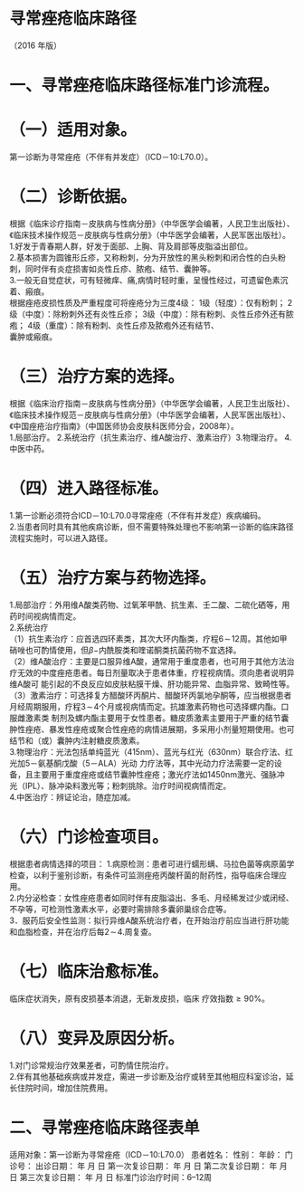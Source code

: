 # 寻常痤疮临床路径  
（2016 年版）  
# 一、寻常痤疮临床路径标准门诊流程。  
# （一）适用对象。  
第一诊断为寻常痤疮（不伴有并发症）（ICD－10:L70.0）。  
# （二）诊断依据。  
根据《临床诊疗指南－皮肤病与性病分册》（中华医学会编著，人民卫生出版社）、《临床技术操作规范－皮肤病与性病分册》（中华医学会编著，人民军医出版社）。  
1.好发于青春期人群，好发于面部、上胸、背及肩部等皮脂溢出部位。  
2.基本损害为圆锥形丘疹，又称粉刺，分为开放性的黑头粉刺和闭合性的白头粉刺，同时伴有炎症损害如炎性丘疹、脓疱、结节、囊肿等。  
3.一般无自觉症状，可有轻微痒、痛,病情时轻时重，呈慢性经过，可遗留色素沉着、瘢痕。  
根据痤疮皮损性质及严重程度可将痤疮分为三度4级： 1级（轻度）：仅有粉刺； 2级（中度）：除粉刺外还有炎性丘疹； 3级（中度）：除有粉刺、炎性丘疹外还有脓疱； 4级（重度）：除有粉刺、炎性丘疹及脓疱外还有结节、  
囊肿或瘢痕。  
# （三）治疗方案的选择。  
根据《临床治疗指南－皮肤病与性病分册》（中华医学会编著，人民卫生出版社）、《临床技术操作规范－皮肤病与性病分册》（中华医学会编著，人民军医出版社）、《中国痤疮治疗指南》（中国医师协会皮肤科医师分会，2008年）。  
1.局部治疗。 2.系统治疗（抗生素治疗、维A酸治疗、激素治疗）3.物理治疗。 4.中医中药。  
# （四）进入路径标准。  
1.第一诊断必须符合ICD－10:L70.0寻常痤疮（不伴有并发症）疾病编码。  
2.当患者同时具有其他疾病诊断，但不需要特殊处理也不影响第一诊断的临床路径流程实施时，可以进入路径。  
# （五）治疗方案与药物选择。  
1.局部治疗：外用维A酸类药物、过氧苯甲酰、抗生素、壬二酸、二硫化硒等，用药时间视病情而定。  
2.系统治疗  
（1）抗生素治疗：应首选四环素类，其次大环内酯类，疗程$6\!\sim\!12$周。其他如甲硝唑也可酌情使用，但$\beta-$内酰胺类和喹诺酮类抗菌药物不宜选择。  
（2）维A酸治疗：主要是口服异维A酸，通常用于重度患者，也可用于其他方法治疗无效的中度痤疮患者。每日剂量取决于患者体重，疗程视病情。须向患者说明异维A酸可 能引起的不良反应如皮肤粘膜干燥、肝功能异常、血脂异常、致畸性等。  
（3）激素治疗：可选择复方醋酸环丙酮片、醋酸环丙氯地孕酮等，应当根据患者月经周期服用，疗程$3\!\sim\!4$个月或视病情而定。抗雄激素药物也可选择螺内酯。口服雌激素类 制剂及螺内酯主要用于女性患者。糖皮质激素主要用于严重的结节囊肿性痤疮、暴发性痤疮或聚合性痤疮的病情进展期，多采用小剂量短期使用。也可结节和（或）囊肿内注射糖皮质激素。  
3.物理治疗：光法包括单纯蓝光（415nm）、蓝光与红光（630nm）联合疗法、红光加5－氨基酮戊酸（5－ALA）光动 力疗法等，其中光动力疗法需要一定的设备，且主要用于重度痤疮或结节囊肿性痤疮；激光疗法如1450nm激光、强脉冲 光（IPL）、脉冲染料激光等；粉刺挑除。治疗时间视病情而定。  
4.中医治疗：辨证论治，随症加减。  
# （六）门诊检查项目。  
根据患者病情选择的项目： 1.病原检测：患者可进行蠕形螨、马拉色菌等病原菌学  
检查，以利于鉴别诊断，有条件可监测痤疮丙酸杆菌的耐药性，指导临床合理应用。  
2.内分泌检查：女性痤疮患者如同时伴有皮脂溢出、多毛、月经稀发过少或闭经、不孕等，可检测性激素水平，必要时需排除多囊卵巢综合症等。  
3．服药后安全性监测：拟行异维A酸系统治疗者，在开始治疗前应当进行肝功能和血脂检查，并在治疗后每$2\!\sim\!4.$周复查。  
# （七）临床治愈标准。  
临床症状消失，原有皮损基本消退，无新发皮损，临床 疗效指数${\geqslant}90\%$。  
# （八）变异及原因分析。  
1.对门诊常规治疗效果差者，可酌情住院治疗。  
2.伴有其他基础疾病或并发症，需进一步诊断及治疗或转至其他相应科室诊治，延长住院时间，增加住院费用。  
# 二、寻常痤疮临床路径表单  
适用对象：第一诊断为寻常痤疮（ICD－10:L70.0） 患者姓名：            性别：    年龄：    门诊号：        出诊日期：     年    月   日  第一次复诊日期：     年    月   日 第二次复诊日期：     年    月   日   第三次复诊日期：     年    月   日 标准门诊治疗时间：6–12周  
